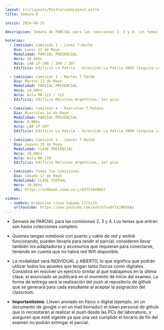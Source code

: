 ```yaml
---
layout: src/layouts/PostCursadaLayout.astro
title: Semana 8

inicio: 2024-08-25

descripcion: Semana de PARCIAL para las comisiones 2, 3 y 4. Los temas que entran son hasta colecciones completo.

horarios:
  - Comision: Comisión 2 - Lunes T.Noche
    Dia: Lunes 12 de Mayo
    Modalidad: PARCIAL PRESENCIAL
    Hora: 18.00hs
    Aula: LAB LP-206 / 204 / 207
    Edificio: Edificio La Patria - dirección La Patria 3800 (esquina Los Toldos)

  - Comision: Comisión 3 - Martes T.Tarde
    Dia: Martes 13 de Mayo
    Modalidad: PARCIAL PRESENCIAL
    Hora: 14.00hs
    Aula: Aula MA-113 / 112
    Edificio: Edificio Malvinas Argentinas, 1er piso

  - Comision: Comisión 4 - Miércoles T.Mañana
    Dia: Miercoles 14 de Mayo
    Modalidad: PARCIAL PRESENCIAL
    Hora: 8.00hs
    Aula: LAB LP-207
    Edificio: Edificio La Patria - dirección La Patria 3800 (esquina Los Toldos)

  - Comision: Comisión 1 - Jueves T.Noche
    Dia: Jueves 15 de Mayo
    Modalidad: CLASE PRESENCIAL
    Hora: 18.00hs
    Aula: Aula MA-110
    Edificio: Edificio Malvinas Argentinas, 1er piso

  - Comision: Todas las Comisiones
    Dia: Sábado 17 de Mayo
    Modalidad: CLASE VIRTUAL
    Hora: 10.00hs
    URL: https://us06web.zoom.us/j/83754849667

videos:
  - nombre: Grabación clase Sabado 17/5/25
    urlYoutube: https://www.youtube.com/watch?v=8Ylk1M69XAo
---
```


- Semana de PARCIAL para las comisiones 2, 3 y 4. Los temas que entran son hasta colecciones completo.

- Quienes tengan notebook con puerto y cable de red y wollok funcionando, pueden llevarla para rendir el parcial; consideren llevar también los adaptadores y accesorios que requieran para conectarse, teniendo en cuenta que no habrá red Wifi disponible.

- La modalidad será INDIVIDUAL y ABIERTO, lo que significa que podrán utilizar todos los apuntes que tengan tanto físicos como digitales. Consistirá en resolver un ejercicio similar al que trabajamos en la última clase; el enunciado se publicará en el momento de inicio del examen. La forma de entrega será la realización del push al repositorio de github que se generará para cada estudiante al aceptar la asignación del classroom.

- **Importantísimo**: Lleven anotado en físico o digital (ejemplo, en un documento de google o en un mail borrador) el token personal de github que lo necesitarán al realizar el push desde las PCs del laboratorio, y aseguren que esté vigente ya que una vez cumplido el horario de fin del examen no podrán entregar el parcial.
